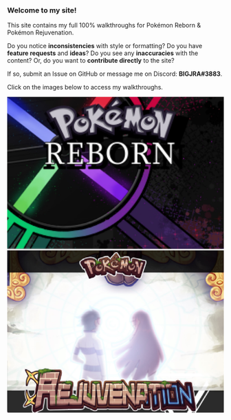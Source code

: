 ### Welcome to my site! 

This site contains my full 100% walkthroughs for Pokémon Reborn & Pokémon Rejuvenation.

Do you notice **inconsistencies** with style or formatting? Do you have **feature requests** and **ideas**? Do you see any **inaccuracies** with the content? Or, do you want to **contribute directly** to the site? 

If so, submit an Issue on GitHub or message me on Discord: **BIGJRA#3883**.

Click on the images below to access my walkthroughs.

<a href="/reborn">
<img alt="Pokémon Reborn Walkthrough" src="/static/images/reborn_title.jpg"/>
</a>

<a href="/rejuv">
<img alt="Pokémon Rejuvenation Walkthrough" src="/static/images/rejuv_title.jpg"/>
</a>
